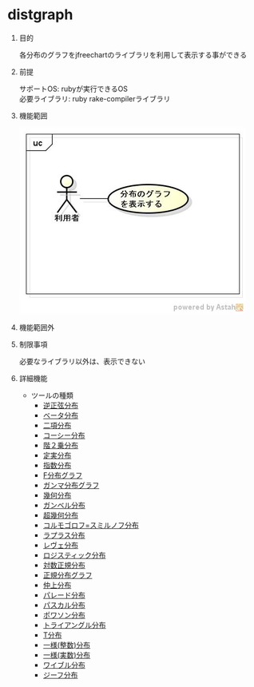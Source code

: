 distgraph
=========
1. 目的

   各分布のグラフをjfreechartのライブラリを利用して表示する事ができる  

1. 前提

   サポートOS: rubyが実行できるOS  
   必要ライブラリ:  ruby rake-compilerライブラリ  

1. 機能範囲

   ![distgraph tool](images/ucDistGraph.jpg)

1. 機能範囲外

1. 制限事項

    必要なライブラリ以外は、表示できない

1. 詳細機能

   * ツールの種類
     - [逆正弦分布](arcsingraph.md)
     - [ベータ分布](betagraph.md)
     - [二項分布](bingraph.md)
     - [コーシー分布](cauchygraph.md)
     - [階２乗分布](chi2graph.md)
     - [定実分布](constrgraph.md)
     - [指数分布](expgraph.md)
     - [F分布グラフ](fgraph.md)
     - [ガンマ分布グラフ](gagraph.md)
     - [幾何分布](gegraph.md)
     - [ガンベル分布](gugraph.md)
     - [超幾何分布](hygegraph.md)
     - [コルモゴロフ=スミルノフ分布](ksgraph.md)
     - [ラプラス分布](lagraph.md)
     - [レヴェ分布](legraph.md)
     - [ロジスティック分布](loggraph.md)
     - [対数正規分布](logngraph.md)
     - [正規分布グラフ](ngraph.md)
     - [仲上分布](nkgraph.md)
     - [パレード分布](pargraph.md)
     - [パスカル分布](pasgraph.md)
     - [ポワソン分布](pograph.md)
     - [トライアングル分布](tglgraph.md)
     - [T分布](tgraph.md)
     - [一様(整数)分布](uniigraph.md)
     - [一様(実数)分布](unirgraph.md)
     - [ワイブル分布](wblgraph.md)
     - [ジーフ分布](zipfgraph.md)


